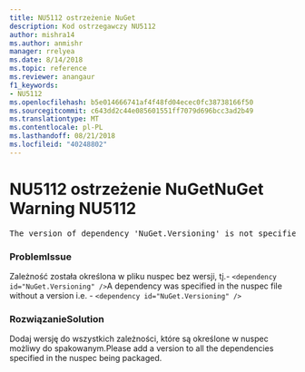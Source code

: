 ```yaml
---
title: NU5112 ostrzeżenie NuGet
description: Kod ostrzegawczy NU5112
author: mishra14
ms.author: anmishr
manager: rrelyea
ms.date: 8/14/2018
ms.topic: reference
ms.reviewer: anangaur
f1_keywords:
- NU5112
ms.openlocfilehash: b5e014666741af4f48fd04ecec0fc38738166f50
ms.sourcegitcommit: c643dd2c44e085601551ff7079d696bcc3ad2b49
ms.translationtype: MT
ms.contentlocale: pl-PL
ms.lasthandoff: 08/21/2018
ms.locfileid: "40248802"
---
```

# <a name="nuget-warning-nu5112"></a><span data-ttu-id="f6a8c-103">NU5112 ostrzeżenie NuGet</span><span class="sxs-lookup"><span data-stu-id="f6a8c-103">NuGet Warning NU5112</span></span>
<pre>The version of dependency 'NuGet.Versioning' is not specified. Specify the version of dependency and rebuild your package.</pre>

### <a name="issue"></a><span data-ttu-id="f6a8c-104">Problem</span><span class="sxs-lookup"><span data-stu-id="f6a8c-104">Issue</span></span>

<span data-ttu-id="f6a8c-105">Zależność została określona w pliku nuspec bez wersji, tj.- `<dependency id="NuGet.Versioning" />`</span><span class="sxs-lookup"><span data-stu-id="f6a8c-105">A dependency was specified in the nuspec file without a version i.e. - `<dependency id="NuGet.Versioning" />`</span></span>


### <a name="solution"></a><span data-ttu-id="f6a8c-106">Rozwiązanie</span><span class="sxs-lookup"><span data-stu-id="f6a8c-106">Solution</span></span>

<span data-ttu-id="f6a8c-107">Dodaj wersję do wszystkich zależności, które są określone w nuspec możliwy do spakowanym.</span><span class="sxs-lookup"><span data-stu-id="f6a8c-107">Please add a version to all the dependencies specified in the nuspec being packaged.</span></span>

